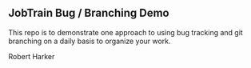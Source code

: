 ## JobTrain Bug / Branching Demo

This repo is to demonstrate one approach to using bug tracking and git branching on a daily basis to organize your work.

Robert Harker
